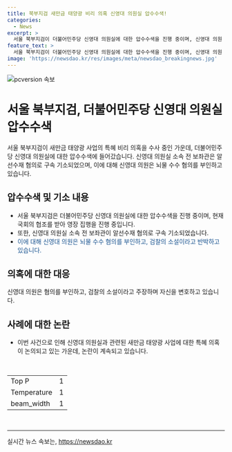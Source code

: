 ```yaml
---
title: 북부지검 새만금 태양광 비리 의혹 신영대 의원실 압수수색!
categories:
  - News
excerpt: >
  서울 북부지검이 더불어민주당 신영대 의원실에 대한 압수수색을 진행 중이며, 신영대 의원 소속 전 보좌관이 알선수재 혐의로 구속 기소됐다. 신영대 의원은 뇌물 수수 혐의를 부인하며, 검찰의 소설이라고 반박했다. 클릭하여 최신 정치 스캔들의 상세 내용을 확인하세요.
feature_text: >
  서울 북부지검이 더불어민주당 신영대 의원실에 대한 압수수색을 진행 중이며, 신영대 의원 소속 전 보좌관이 알선수재 혐의로 구속 기소됐다. 신영대 의원은 뇌물 수수 혐의를 부인하며, 검찰의 소설이라고 반박했다. 클릭하여 최신 정치 스캔들의 상세 내용을 확인하세요.
image: 'https://newsdao.kr/res/images/meta/newsdao_breakingnews.jpg'
---
```


<p><img src="https://newsdao.kr/res/images/meta/newsdao_breakingnews.jpg" alt="pcversion 속보" /></p>

<h1>서울 북부지검, 더불어민주당 신영대 의원실 압수수색</h1>

<p data-ke-size="size16">서울 북부지검이 새만금 태양광 사업의 특혜 비리 의혹을 수사 중인 가운데, 더불어민주당 신영대 의원실에 대한 압수수색에 들어갔습니다. 신영대 의원실 소속 전 보좌관은 알선수재 혐의로 구속 기소되었으며, 이에 대해 신영대 의원은 뇌물 수수 혐의를 부인하고 있습니다.</p>

<h2 data-ke-size="size26">압수수색 및 기소 내용</h2>

<ul>
<li>서울 북부지검은 더불어민주당 신영대 의원실에 대한 압수수색을 진행 중이며, 현재 국회의 협조를 받아 영장 집행을 진행 중입니다.</li>
<li>또한, 신영대 의원실 소속 전 보좌관이 알선수재 혐의로 구속 기소되었습니다.</li>
<li><span style="color: #1a5490;">이에 대해 신영대 의원은 뇌물 수수 혐의를 부인하고, 검찰의 소설이라고 반박하고 있습니다.</span></li>
</ul>

<h2 data-ke-size="size26">의혹에 대한 대응</h2>

<p data-ke-size="size16">신영대 의원은 혐의를 부인하고, 검찰의 소설이라고 주장하며 자신을 변호하고 있습니다.</p>

<h2 data-ke-size="size26">사례에 대한 논란</h2>

<ul>
<li>이번 사건으로 인해 신영대 의원실과 관련된 새만금 태양광 사업에 대한 특혜 의혹이 논의되고 있는 가운데, 논란이 계속되고 있습니다.</li>
</ul>

<p data-ke-size="size16">&nbsp;</p>

<table>
<tbody>
<tr>
<td>Top P</td>
<td>1</td>
</tr>
<tr>
<td>Temperature</td>
<td>1</td>
</tr>
<tr>
<td>beam_width</td>
<td>1</td>
</tr>
</tbody>
</table>

<p data-ke-size="size16">&nbsp;</p>

<hr>
실시간 뉴스 속보는, <a href="https://newsdao.kr" rel="dofollow">https://newsdao.kr</a>


